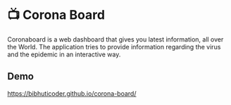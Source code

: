 # 📺 Corona Board

Coronaboard is a web dashboard that gives you latest information, all over the World. The application tries to provide information regarding the virus and the epidemic in an interactive way.

## Demo
https://bibhuticoder.github.io/corona-board/